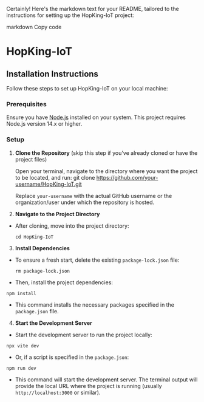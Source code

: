 
Certainly! Here's the markdown text for your README, tailored to the instructions for setting up the HopKing-IoT project:

markdown
Copy code
# HopKing-IoT

## Installation Instructions

Follow these steps to set up HopKing-IoT on your local machine:

### Prerequisites

Ensure you have [Node.js](https://nodejs.org/en/) installed on your system. This project requires Node.js version 14.x or higher.

### Setup

1. **Clone the Repository** (skip this step if you've already cloned or have the project files)

   Open your terminal, navigate to the directory where you want the project to be located, and run: git clone https://github.com/your-username/HopKing-IoT.git

   Replace `your-username` with the actual GitHub username or the organization/user under which the repository is hosted.

2. **Navigate to the Project Directory**

- After cloning, move into the project directory:
  ```
  cd HopKing-IoT
  ```

3. **Install Dependencies**

- To ensure a fresh start, delete the existing `package-lock.json` file:
  ```
  rm package-lock.json
  ```


- Then, install the project dependencies:
```
npm install
```

- This command installs the necessary packages specified in the `package.json` file.

4. **Start the Development Server**

- Start the development server to run the project locally:
```
npx vite dev
```

- Or, if a script is specified in the `package.json`:
```
npm run dev
```

- This command will start the development server. The terminal output will provide the local URL where the project is running (usually `http://localhost:3000` or similar).
